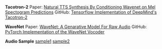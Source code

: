 **Tacotron-2**
Paper:   [Natural TTS Synthesis By Conditioning Wavenet on Mel Spectogram Predictions](https://arxiv.org/pdf/1712.05884.pdf)
GitHub: [Tensorflow Implementation of DeepMind's Tacotron-2](https://github.com/Rayhane-mamah/Tacotron-2)

**WaveNet**
Paper:   [WaveNet: A Genarative Model For Raw Audio](https://arxiv.org/pdf/1609.03499.pdf)
GitHub: [PyTorch Implementation of the WaveNet Vocoder](https://github.com/r9y9/wavenet_vocoder)

**Audio Sample**
[sample1](synth12.wav)	[sample2](synth14.wav)


